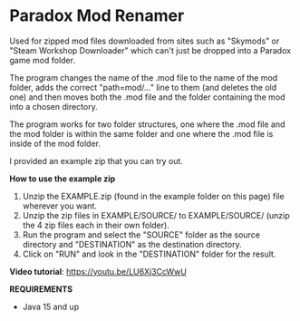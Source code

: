 # Paradox Mod Renamer
Used for zipped mod files downloaded from sites such as "Skymods" or "Steam Workshop Downloader" which can't just be dropped into a Paradox game mod folder.

The program changes the name of the .mod file to the name of the mod folder, adds the correct "path=mod/..." line to them (and deletes the old one) and then moves both the .mod file and the folder containing the mod into a chosen directory.

The program works for two folder structures, one where the .mod file and the mod folder is within the same folder and one where the .mod file is inside of the mod folder.

I provided an example zip that you can try out.

**How to use the example zip**

1. Unzip the EXAMPLE.zip (found in the example folder on this page) file wherever you want.
2. Unzip the zip files in EXAMPLE/SOURCE/ to EXAMPLE/SOURCE/ (unzip the 4 zip files each in their own folder).
3. Run the program and select the "SOURCE" folder as the source directory and "DESTINATION" as the destination directory.
4. Click on "RUN" and look in the "DESTINATION" folder for the result.

**Video tutorial**: https://youtu.be/LU6Xj3CcWwU


**REQUIREMENTS**
- Java 15 and up
